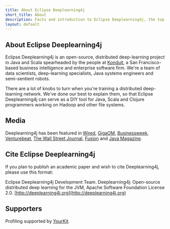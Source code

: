 ```yaml
---
title: About Eclipse Deeplearning4j
short_title: About
description: Facts and introduction to Eclipse Deeplearning4j, the top JVM deep learning framework.
layout: default
---
```


## About Eclipse Deeplearning4j

Eclipse Deeplearning4j is an open-source, distributed deep-learning project in Java and Scala spearheaded by the people at [Konduit](https://konduit.ai/), a San Francisco-based business intelligence and enterprise software firm. We're a team of data scientists, deep-learning specialists, Java systems engineers and semi-sentient robots.

There are a lot of knobs to turn when you're training a distributed deep-learning network. We've done our best to explain them, so that Eclipse Deeplearning4j can serve as a DIY tool for Java, Scala and Clojure programmers working on Hadoop and other file systems.

## Media

Deeplearning4j has been featured in [Wired](http://www.wired.com/2014/06/skymind-deep-learning/), [GigaOM](http://gigaom.com/2014/06/02/a-startup-called-skymind-launches-pushing-open-source-deep-learning/), [Businessweek](http://www.businessweek.com/articles/2014-06-03/teaching-smaller-companies-how-to-probe-deep-learning-on-their-own), [Venturebeat](http://venturebeat.com/2014/06/02/skymind-launches-with-open-source-plug-and-play-deep-learning-features-for-your-app/), [The Wall Street Journal](http://blogs.wsj.com/cio/2014/06/03/the-morning-download-apple-relies-on-ecosystem-for-innovation/), [Fusion](http://fusion.net/story/177825/privacy-conscious-siris-that-dont-give-up-your-secrets-are-coming/) and [Java Magazine](http://oraclejavamagazine-digital.com/javamagazine/may_june_2015?sub_id=DJ9kzXBnuXELe#pg58).

## Cite Eclipse Deeplearning4j

If you plan to publish an academic paper and wish to cite Deeplearning4j, please use this format:

Eclipse Deeplearning4j Development Team. Deeplearning4j: Open-source distributed deep learning for the JVM, Apache Software Foundation License 2.0. [http://deeplearning4j.org](http://deeplearning4j.org)

## Supporters

Profiling supported by [YourKit](https://www.yourkit.com/).
